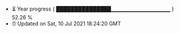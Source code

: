 - ⏳ Year progress { ███████████████▁▁▁▁▁▁▁▁▁▁▁▁▁▁▁ } 52.26 %
- ⏰ Updated on Sat, 10 Jul 2021 18:24:20 GMT


